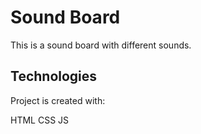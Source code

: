 # Sound Board
This is a sound board with different sounds.

## Technologies
Project is created with:

HTML 
CSS
JS
